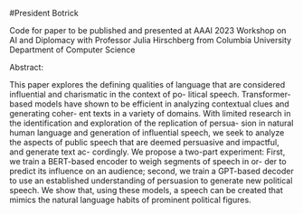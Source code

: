 #President Botrick

Code for paper to be published and presented at AAAI 2023 Workshop on AI and Diplomacy with Professor Julia Hirschberg from
Columbia University Department of Computer Science

Abstract:

This paper explores the defining qualities of language that are considered influential and charismatic in the context of po- litical speech. Transformer-based models have shown to be efficient in analyzing contextual clues and generating coher- ent texts in a variety of domains. With limited research in the identification and exploration of the replication of persua- sion in natural human language and generation of influential speech, we seek to analyze the aspects of public speech that are deemed persuasive and impactful, and generate text ac- cordingly. We propose a two-part experiment: First, we train a BERT-based encoder to weigh segments of speech in or- der to predict its influence on an audience; second, we train a GPT-based decoder to use an established understanding of persuasion to generate new political speech. We show that, using these models, a speech can be created that mimics the natural language habits of prominent political figures.
